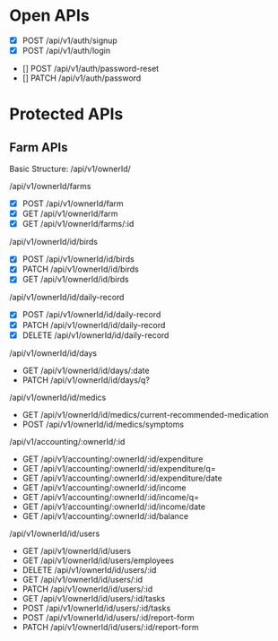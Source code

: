 # Open APIs

- [x] POST /api/v1/auth/signup
- [x] POST /api/v1/auth/login
- [] POST /api/v1/auth/password-reset
- [] PATCH /api/v1/auth/password

# Protected APIs

## Farm APIs

Basic Structure: /api/v1/ownerId/

/api/v1/ownerId/farms

- [x] POST /api/v1/ownerId/farm
- [x] GET /api/v1/ownerId/farm
- [x] GET /api/v1/ownerId/farms/:id

/api/v1/ownerId/id/birds

- [x] POST /api/v1/ownerId/id/birds
- [x] PATCH /api/v1/ownerId/id/birds
- [x] GET /api/v1/ownerId/id/birds

/api/v1/ownerId/id/daily-record

- [x] POST /api/v1/ownerId/id/daily-record
- [x] PATCH /api/v1/ownerId/id/daily-record
- [x] DELETE /api/v1/ownerId/id/daily-record

/api/v1/ownerId/id/days

- GET /api/v1/ownerId/id/days/:date
- PATCH /api/v1/ownerId/id/days/q?

/api/v1/ownerId/id/medics

- GET /api/v1/ownerId/id/medics/current-recommended-medication
- POST /api/v1/ownerId/id/medics/symptoms

/api/v1/accounting/:ownerId/:id

- GET /api/v1/accounting/:ownerId/:id/expenditure
- GET /api/v1/accounting/:ownerId/:id/expenditure/q=
- GET /api/v1/accounting/:ownerId/:id/expenditure/date
- GET /api/v1/accounting/:ownerId/:id/income
- GET /api/v1/accounting/:ownerId/:id/income/q=
- GET /api/v1/accounting/:ownerId/:id/income/date
- GET /api/v1/accounting/:ownerId/:id/balance

/api/v1/ownerId/id/users

- GET /api/v1/ownerId/id/users
- GET /api/v1/ownerId/id/users/employees
- DELETE /api/v1/ownerId/id/users/:id
- GET /api/v1/ownerId/id/users/:id
- PATCH /api/v1/ownerId/id/users/:id
- GET /api/v1/ownerId/id/users/:id/tasks
- POST /api/v1/ownerId/id/users/:id/tasks
- POST /api/v1/ownerId/id/users/:id/report-form
- PATCH /api/v1/ownerId/id/users/:id/report-form
